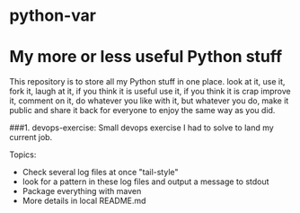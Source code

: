 # python-var
My more or less useful Python stuff
=========================================
This repository is to store all my Python stuff in one place. look at it, use it, fork it, laugh at it,
if you think it is useful use it, if you think it is crap improve it, comment on it, do whatever you like 
with it, but whatever you do, make it public and share it back for everyone to enjoy the same way as you did. 

###1. devops-exercise: Small devops exercise I had to solve to land my current job. 

Topics: 
- Check several log files at once "tail-style"
- look for a pattern in these log files and output a message to stdout
- Package everything with maven
- More details in local README.md
